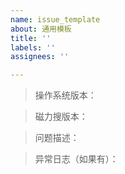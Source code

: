 ```yaml
---
name: issue_template
about: 通用模板
title: ''
labels: ''
assignees: ''

---
```


> 操作系统版本：

> 磁力搜版本：  

> 问题描述：  

> 异常日志（如果有）：
